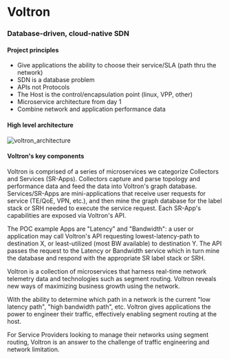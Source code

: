# Voltron
### Database-driven, cloud-native SDN

#### Project principles
* Give applications the ability to choose their service/SLA (path thru the network)
* SDN is a database problem
* APIs not Protocols
* The Host is the control/encapsulation point (linux, VPP, other)
* Microservice architecture from day 1
* Combine network and application performance data

#### High level architecture 
![voltron_architecture](https://wwwin-github.cisco.com/spa-ie/voltron/blob/brmcdoug/docs/voltron_architecture.png "voltron architecture")

#### Voltron's key components

Voltron is comprised of a series of microservices we categorize Collectors and Services (SR-Apps).  Collectors capture and parse topology and performance data and feed the data into Voltron's graph database.  Services/SR-Apps are mini-applications that receive user requests for service (TE/QoE, VPN, etc.), and then mine the graph database for the label stack or SRH needed to execute the service request.  Each SR-App's capabilities are exposed via Voltron's API.  

The POC example Apps are "Latency" and "Bandwidth": a user or application may call Voltron's API requesting lowest-latency-path to destination X,  or least-utilized (most BW available) to destination Y.  The API passes the request to the Latency or Bandwidth service which in turn mine the database and respond with the appropriate SR label stack or SRH.


Voltron is a collection of microservices that harness real-time network telemetry data and technologies such as segment routing. Voltron reveals new ways of maximizing business growth using the network.

With the ability to determine which path in a network is the current "low latency path", "high bandwidth path", etc. Voltron gives applications the power to engineer their traffic, effectively enabling segment routing at the host.  

For Service Providers looking to manage their networks using segment routing, Voltron is an answer to the challenge of traffic engineering and network limitation. 



